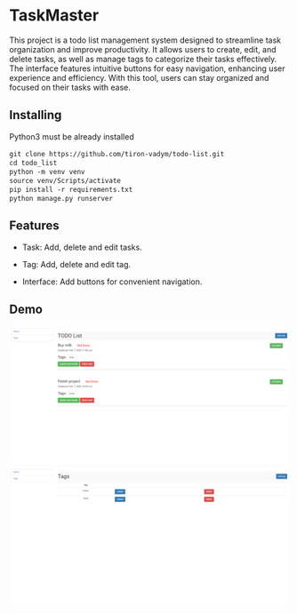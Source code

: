# TaskMaster

This project is a todo list management system designed to streamline task organization and improve productivity. It allows users to create, edit, and delete tasks, as well as manage tags to categorize their tasks effectively. The interface features intuitive buttons for easy navigation, enhancing user experience and efficiency. With this tool, users can stay organized and focused on their tasks with ease.

## Installing

Python3 must be already installed

```shell
git clone https://github.com/tiron-vadym/todo-list.git
cd todo_list
python -m venv venv
source venv/Scripts/activate
pip install -r requirements.txt
python manage.py runserver
```

## Features

* Task: Add, delete and edit tasks.

* Tag: Add, delete and edit tag.

* Interface: Add buttons for convenient navigation.


## Demo
![task.PNG](task.PNG)
![tag.PNG](tag.PNG)


